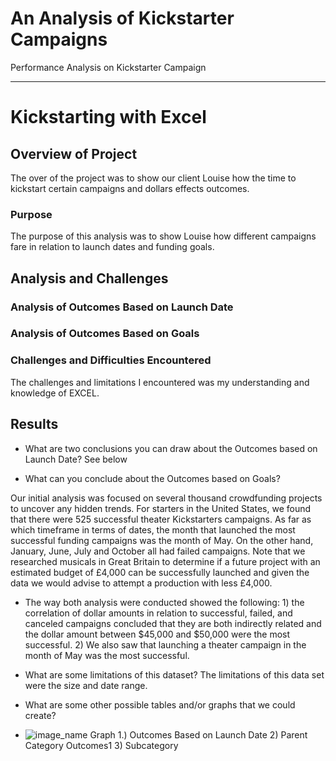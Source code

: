 # An Analysis of Kickstarter Campaigns
Performance Analysis on Kickstarter Campaign


---


# Kickstarting with Excel

## Overview of Project
The over of the project was to show our client Louise how the time to kickstart certain campaigns and dollars effects outcomes.

### Purpose

The purpose of this analysis was to show Louise how different campaigns fare in relation to launch dates and funding goals.

## Analysis and Challenges

### Analysis of Outcomes Based on Launch Date

### Analysis of Outcomes Based on Goals

### Challenges and Difficulties Encountered

The challenges and limitations I encountered was my understanding and knowledge of EXCEL.

## Results

- What are two conclusions you can draw about the Outcomes based on Launch Date? See below

- What can you conclude about the Outcomes based on Goals? 

Our initial analysis was focused on several thousand crowdfunding projects to uncover any hidden trends. 
For starters in the United States, we found that there were 525 successful theater Kickstarters campaigns. 
As far as which timeframe in terms of dates, the month that launched the most successful funding campaigns was the month of May. 
On the other hand, January, June, July and October all had failed campaigns. 
Note that we researched musicals in Great Britain to determine if a future project with an estimated budget of £4,000 
can be successfully launched and given the data we would advise to attempt a production with less £4,000.  

- The way both analysis were conducted showed the following: 1) the correlation of dollar amounts in relation to successful, failed, and canceled campaigns concluded that they are both indirectly related and the dollar amount between $45,000 and $50,000 were the most successful. 2) We also saw that launching a theater campaign in the month of May was the most successful.

- What are some limitations of this dataset? The limitations of this data set were the size and date range.

- What are some other possible tables and/or graphs that we could create? 


- ![image_name](path/to/image_name.png) Graph 1.) Outcomes Based on Launch Date 2) Parent Category Outcomes1 3) Subcategory 

